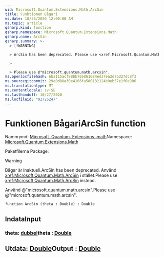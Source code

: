 ```yaml
---
uid: Microsoft.Quantum.Extensions.Math.ArcSin
title: Funktionen Bågari
ms.date: 10/26/2020 12:00:00 AM
ms.topic: article
qsharp.kind: function
qsharp.namespace: Microsoft.Quantum.Extensions.Math
qsharp.name: ArcSin
qsharp.summary: >-
  > [!WARNING]

  > ArcSin has been deprecated. Please use <xref:Microsoft.Quantum.Math.ArcSin> instead.

  >

  > Please use @"microsoft.quantum.math.arcsin".
ms.openlocfilehash: 6ba115acf88bb76b861684ed37ea2d7b327dc8f3
ms.sourcegitcommit: 29e0d88a30e4166fa580132124b0eb57e1f0e986
ms.translationtype: MT
ms.contentlocale: sv-SE
ms.lasthandoff: 10/27/2020
ms.locfileid: "92726247"
---
```

# <a name="arcsin-function"></a><span data-ttu-id="12322-102">Funktionen Bågari</span><span class="sxs-lookup"><span data-stu-id="12322-102">ArcSin function</span></span>

<span data-ttu-id="12322-103">Namnrymd: [Microsoft. Quantum. Extensions. math](xref:Microsoft.Quantum.Extensions.Math)</span><span class="sxs-lookup"><span data-stu-id="12322-103">Namespace: [Microsoft.Quantum.Extensions.Math](xref:Microsoft.Quantum.Extensions.Math)</span></span>

<span data-ttu-id="12322-104">Paketfilerna [](https://nuget.org/packages/)</span><span class="sxs-lookup"><span data-stu-id="12322-104">Package: [](https://nuget.org/packages/)</span></span>


> [!WARNING]
> <span data-ttu-id="12322-105">Bågar är inaktuell.</span><span class="sxs-lookup"><span data-stu-id="12322-105">ArcSin has been deprecated.</span></span> <span data-ttu-id="12322-106">Använd <xref:Microsoft.Quantum.Math.ArcSin> i stället.</span><span class="sxs-lookup"><span data-stu-id="12322-106">Please use <xref:Microsoft.Quantum.Math.ArcSin> instead.</span></span>
>
> <span data-ttu-id="12322-107">Använd @"microsoft.quantum.math.arcsin".</span><span class="sxs-lookup"><span data-stu-id="12322-107">Please use @"microsoft.quantum.math.arcsin".</span></span>



```qsharp
function ArcSin (theta : Double) : Double
```


## <a name="input"></a><span data-ttu-id="12322-108">Indata</span><span class="sxs-lookup"><span data-stu-id="12322-108">Input</span></span>

### <a name="theta--double"></a><span data-ttu-id="12322-109">theta: [dubbel](xref:microsoft.quantum.lang-ref.double)</span><span class="sxs-lookup"><span data-stu-id="12322-109">theta : [Double](xref:microsoft.quantum.lang-ref.double)</span></span>





## <a name="output--double"></a><span data-ttu-id="12322-110">Utdata: [Double](xref:microsoft.quantum.lang-ref.double)</span><span class="sxs-lookup"><span data-stu-id="12322-110">Output : [Double](xref:microsoft.quantum.lang-ref.double)</span></span>

